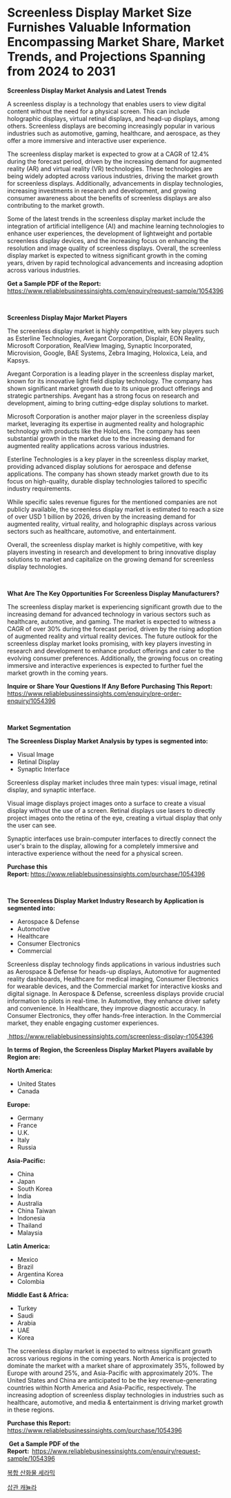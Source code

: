 <p><h1>Screenless Display Market Size Furnishes Valuable Information Encompassing Market Share, Market Trends, and Projections Spanning from 2024 to 2031</h1></p><p><strong>Screenless Display Market Analysis and Latest Trends</strong></p>
<p><p>A screenless display is a technology that enables users to view digital content without the need for a physical screen. This can include holographic displays, virtual retinal displays, and head-up displays, among others. Screenless displays are becoming increasingly popular in various industries such as automotive, gaming, healthcare, and aerospace, as they offer a more immersive and interactive user experience.</p><p>The screenless display market is expected to grow at a CAGR of 12.4% during the forecast period, driven by the increasing demand for augmented reality (AR) and virtual reality (VR) technologies. These technologies are being widely adopted across various industries, driving the market growth for screenless displays. Additionally, advancements in display technologies, increasing investments in research and development, and growing consumer awareness about the benefits of screenless displays are also contributing to the market growth.</p><p>Some of the latest trends in the screenless display market include the integration of artificial intelligence (AI) and machine learning technologies to enhance user experiences, the development of lightweight and portable screenless display devices, and the increasing focus on enhancing the resolution and image quality of screenless displays. Overall, the screenless display market is expected to witness significant growth in the coming years, driven by rapid technological advancements and increasing adoption across various industries.</p></p>
<p><strong>Get a Sample PDF of the Report:&nbsp;</strong> <a href="https://www.reliablebusinessinsights.com/enquiry/request-sample/1054396">https://www.reliablebusinessinsights.com/enquiry/request-sample/1054396</a></p>
<p>&nbsp;</p>
<p><strong>Screenless Display Major Market Players</strong></p>
<p><p>The screenless display market is highly competitive, with key players such as Esterline Technologies, Avegant Corporation, Displair, EON Reality, Microsoft Corporation, RealView Imaging, Synaptic Incorporated, Microvision, Google, BAE Systems, Zebra Imaging, Holoxica, Leia, and Kapsys.</p><p>Avegant Corporation is a leading player in the screenless display market, known for its innovative light field display technology. The company has shown significant market growth due to its unique product offerings and strategic partnerships. Avegant has a strong focus on research and development, aiming to bring cutting-edge display solutions to market.</p><p>Microsoft Corporation is another major player in the screenless display market, leveraging its expertise in augmented reality and holographic technology with products like the HoloLens. The company has seen substantial growth in the market due to the increasing demand for augmented reality applications across various industries.</p><p>Esterline Technologies is a key player in the screenless display market, providing advanced display solutions for aerospace and defense applications. The company has shown steady market growth due to its focus on high-quality, durable display technologies tailored to specific industry requirements.</p><p>While specific sales revenue figures for the mentioned companies are not publicly available, the screenless display market is estimated to reach a size of over USD 1 billion by 2026, driven by the increasing demand for augmented reality, virtual reality, and holographic displays across various sectors such as healthcare, automotive, and entertainment.</p><p>Overall, the screenless display market is highly competitive, with key players investing in research and development to bring innovative display solutions to market and capitalize on the growing demand for screenless display technologies.</p></p>
<p>&nbsp;</p>
<p><strong>What Are The Key Opportunities For Screenless Display Manufacturers?</strong></p>
<p><p>The screenless display market is experiencing significant growth due to the increasing demand for advanced technology in various sectors such as healthcare, automotive, and gaming. The market is expected to witness a CAGR of over 30% during the forecast period, driven by the rising adoption of augmented reality and virtual reality devices. The future outlook for the screenless display market looks promising, with key players investing in research and development to enhance product offerings and cater to the evolving consumer preferences. Additionally, the growing focus on creating immersive and interactive experiences is expected to further fuel the market growth in the coming years.</p></p>
<p><strong>Inquire or Share Your Questions If Any Before Purchasing This Report:</strong> <a href="https://www.reliablebusinessinsights.com/enquiry/pre-order-enquiry/1054396">https://www.reliablebusinessinsights.com/enquiry/pre-order-enquiry/1054396</a></p>
<p>&nbsp;</p>
<p><strong>Market Segmentation</strong></p>
<p><strong>The Screenless Display Market Analysis by types is segmented into:</strong></p>
<p><ul><li>Visual Image</li><li>Retinal Display</li><li>Synaptic Interface</li></ul></p>
<p><p>Screenless display market includes three main types: visual image, retinal display, and synaptic interface. </p><p>Visual image displays project images onto a surface to create a visual display without the use of a screen. Retinal displays use lasers to directly project images onto the retina of the eye, creating a virtual display that only the user can see. </p><p>Synaptic interfaces use brain-computer interfaces to directly connect the user's brain to the display, allowing for a completely immersive and interactive experience without the need for a physical screen.</p></p>
<p><strong>Purchase this Report:&nbsp;</strong><a href="https://www.reliablebusinessinsights.com/purchase/1054396">https://www.reliablebusinessinsights.com/purchase/1054396</a></p>
<p>&nbsp;</p>
<p><strong>The Screenless Display Market Industry Research by Application is segmented into:</strong></p>
<p><ul><li>Aerospace & Defense</li><li>Automotive</li><li>Healthcare</li><li>Consumer Electronics</li><li>Commercial</li></ul></p>
<p><p>Screenless display technology finds applications in various industries such as Aerospace & Defense for heads-up displays, Automotive for augmented reality dashboards, Healthcare for medical imaging, Consumer Electronics for wearable devices, and the Commercial market for interactive kiosks and digital signage. In Aerospace & Defense, screenless displays provide crucial information to pilots in real-time. In Automotive, they enhance driver safety and convenience. In Healthcare, they improve diagnostic accuracy. In Consumer Electronics, they offer hands-free interaction. In the Commercial market, they enable engaging customer experiences.</p></p>
<p><a href="https://www.reliablebusinessinsights.com/screenless-display-r1054396">&nbsp;https://www.reliablebusinessinsights.com/screenless-display-r1054396</a></p>
<p><strong>In terms of Region, the Screenless Display Market Players available by Region are:</strong></p>
<p>
    <p> <strong> North America: </strong>
        <ul>
            <li>United States</li>
            <li>Canada</li>
        </ul>
        </p> 
    <p> <strong> Europe: </strong>
        <ul>
            <li>Germany</li>
            <li>France</li>
            <li>U.K.</li>
            <li>Italy</li>
            <li>Russia</li>
        </ul>
        </p> 
    <p> <strong> Asia-Pacific: </strong>
        <ul>
            <li>China</li>
            <li>Japan</li>
            <li>South Korea</li>
            <li>India</li>
            <li>Australia</li>
            <li>China Taiwan</li>
            <li>Indonesia</li>
            <li>Thailand</li>
            <li>Malaysia</li>
        </ul>
        </p> 
    <p> <strong> Latin America: </strong>
        <ul>
            <li>Mexico</li>
            <li>Brazil</li>
            <li>Argentina Korea</li>
            <li>Colombia</li>
        </ul>
        </p> 
    <p> <strong> Middle East & Africa: </strong>
        <ul>
            <li>Turkey</li>
            <li>Saudi</li>
            <li>Arabia</li>
            <li>UAE</li>
            <li>Korea</li>
        </ul>
    </p>
    </p>
<p><p>The screenless display market is expected to witness significant growth across various regions in the coming years. North America is projected to dominate the market with a market share of approximately 35%, followed by Europe with around 25%, and Asia-Pacific with approximately 20%. The United States and China are anticipated to be the key revenue-generating countries within North America and Asia-Pacific, respectively. The increasing adoption of screenless display technologies in industries such as healthcare, automotive, and media & entertainment is driving market growth in these regions.</p></p>
<p><strong>Purchase this Report: </strong><a href="https://www.reliablebusinessinsights.com/purchase/1054396">https://www.reliablebusinessinsights.com/purchase/1054396</a></p>
<p>&nbsp;<strong>Get a Sample PDF of the Report:&nbsp;&nbsp;</strong><a href="https://www.reliablebusinessinsights.com/enquiry/request-sample/1054396">https://www.reliablebusinessinsights.com/enquiry/request-sample/1054396</a></p>
<p><strong></strong></p>
<p><p><a href="https://github.com/nicolaseller56452023/Market-Research-Report-List-1/blob/main/6315225154770.md">복합 산화물 세라믹</a></p><p><a href="https://medium.com/@caseysheehand5/%EA%B8%80%EB%A1%9C%EB%B2%8C-%EC%9D%B8%ED%88%AC%EB%B2%A0%EC%9D%B4%EC%85%98-%EC%B9%B4%EB%8B%88%E3%83%A5%EB%A0%88-%EC%82%B0%EC%97%85-%EC%9C%A0%ED%98%95-%EC%9D%91%EC%9A%A9-%EC%8B%9C%EC%9E%A5-%EC%B0%B8%EC%97%AC%EC%97%85%EC%B2%B4-%EC%A7%80%EC%97%AD%EB%B3%84-%EC%84%B1%EC%9E%A5-%EB%B6%84%EC%84%9D-%EA%B7%B8%EB%A6%AC%EA%B3%A0-%EB%AF%B8%EB%9E%98-%EC%8B%9C%EB%82%98%EB%A6%AC%EC%98%A4-2024-2031-7e13990b9290">삽관 캐뉼라</a></p></p>
